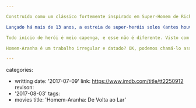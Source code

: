 ```yaml
---

Construído como um clássico fortemente inspirado em Super-Homem de Richard Donner, o debut de Sam Raimi peca por imitação enquanto acerta em todo o resto. "Com grande poder vem grandes responsabilidades" diz menos sobre o garoto picado por uma aranha e mais sobre o homem que o dirige.

Lançado há mais de 13 anos, a estreia de super-heróis solos (antes houve os X-Men) veio com um formato ainda a ser polido. Porém, o drama dos personagens, esse que falta tanto hoje em dia, esse é o que mais faz sentido e o que é mais explorado. Uma pena, portanto, que os atores não estejam em sua melhor forma. Tobey Maguire é a persona corretíssima para o papel, mas apenas com sua cara de tolo e não para todo o resto (como o drama de ter perdido o tio em uma obra do destino). Kirsten Dunst é a namoradinha da América em uma versão toda errada, mas não se consegue encontrar humor em sua personalidade. James Franco, o pior ontem hoje e sempre, pelo menos cumpre seu papel de acordo: como apenas uma sombra de seu pai, Norman Osborn, um Willem Dafoe que comprou o espírito da coisa nos mesmos moldes do caricato Gene Hackman como o vilão Lex Luthor no primeiro homem-de-aço, lá nos idos dos anos 80.

Todo início de herói é meio capenga, e esse não é diferente. Visto com empolgação pela primeira vez na telona, na revisão vemos que aquele efeito tão empolgante não passava de uma marca do passado já com data de fabricação (e validade). Pelo menos o dilema apresentado pelo Duende Verde, segurando duas coisas valiosas para nosso amigo da vizinhança Peter Parker, ainda é incômodo e faz pesar como deveria para alguém que aprendeu a duras penas que "com grande poder vem grandes responsabilidades".

Homem-Aranha é um trabalho irregular e datado? OK, podemos chamá-lo assim. Da mesma forma foi com Super-Homem, e assim será com qualquer outro que precisar reabrir a caixa mágica de Pandora dos deuses modernos mais uma vez no Cinema. Talvez a caixa se feche frente à aparente inescapável falta de criatividade e esgotamento de fórmulas na bilheteria. Talvez Birdman não estivesse tão prepotente em suas discussões pseudo-filosóficas a respeito do valor da arte. Talvez. Por enquanto, vale a pena colocar uma manteiguinha nessa pipoca e lambuzar os óculos 3D. Nem que seja por um ou dois blockbusters anuais.

---
```

categories:
- writting
date: '2017-07-09'
link: https://www.imdb.com/title/tt2250912
revison:
- '2017-08-03'
tags:
- movies
title: 'Homem-Aranha: De Volta ao Lar'
